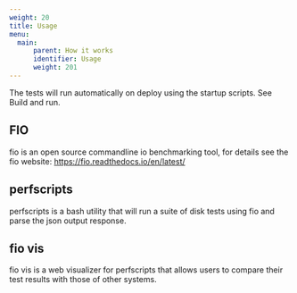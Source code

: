 ```yaml
---
weight: 20
title: Usage
menu:
  main:
      parent: How it works
      identifier: Usage
      weight: 201
---
```


The tests will run automatically on deploy using the startup scripts. See Build and run.

## FIO

fio is an open source commandline io benchmarking tool, for details see the fio website: https://fio.readthedocs.io/en/latest/

## perfscripts

perfscripts is a bash utility that will run a suite of disk tests using fio and parse the json output response.

## fio vis

fio vis is a web visualizer for perfscripts that allows users to compare their test results with those of other systems.
